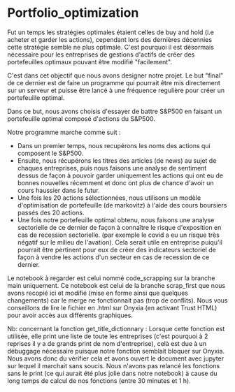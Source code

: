 # Portfolio_optimization

Fut un temps les stratégies optimales étaient celles de buy and hold (i.e acheter et garder les actions), cependant lors des dernières décennies cette stratégie semble ne plus optimale.
C'est pourquoi il est désormais nécessaire pour les entreprises de gestions d'actifs de créer des portefeuilles optimaux pouvant être modifié "facilement".

C'est dans cet objectif que nous avons designer notre projet.
Le but "final" de ce dernier est de faire un programme qui pourrait être mis directement sur un serveur et puisse être lancé à une fréquence regulière pour créer un portefeuille optimal.

Dans ce but, nous avons choisis d'essayer de battre S&P500 en faisant un portefeuille optimal composé d'actions du S&P500.

Notre programme marche comme suit :
- Dans un premier temps, nous recupérons les noms des actions qui composent le S&P500.
- Ensuite, nous récupérons les titres des articles (de news) au sujet de chaques entreprises, puis nous faisons une analyse de sentiment dessus de façon à pouvoir garder uniquement les actions qui ont eu de bonnes nouvelles récemment et donc ont plus de chance d'avoir un cours haussier dans le futur.
- Une fois les 20 actions sélectionnées, nous utilisons un modèle d'optimisation de portefeuille (de markovitz) à l'aide des cours boursiers passés des 20 actions.
- Une fois notre portefeuille optimal obtenu, nous faisons une analyse sectorielle de ce dernier de façon à connaître le risque d'exposition en cas de recession sectorielle. (par exemple le covid a eu un risque très négatif sur le milieu de l'avation). Cela serait utile en entreprise puiqu'il pourrait être pertinent pour eux de créer des indicateurs sectoriel de façon à vendre les actions d'un secteur en cas de recession de ce dernier.

Le notebook à regarder est celui nommé code_scrapping sur la branche main uniquement.
Ce notebook est celui de la branche scrap_first que nous avons recopié ici et modifié (mise en forme ainsi que quelques changements) car le merge ne fonctionnait pas (trop de conflits).
Nous vous conseillons de lire le fichier en .html sur Onyxia (en activant Trust HTML) pour avoir accès aux différents graphiques.

Nb: concernant la fonction get_title_dictionnary : 
Lorsque cette fonction est utilisée, elle print une liste de toute les entreprises (c'est pourquoi à 2 reprises il y a de grands print de nom d'entreprise), celà est due à un débuggage nécessaire puisque notre fonction semblait bloquer sur Onyxia. Nous avons donc du vérifier cela et avons ouvert le document avec jupyter sur lequel il marchait sans soucis.
Nous n'avons pas relancé les fonctions sans le print (ce qui aurait été plus jolie dans notre notebook) à cause du long temps de calcul de nos fonctions (entre 30 minutes et 1 h).
